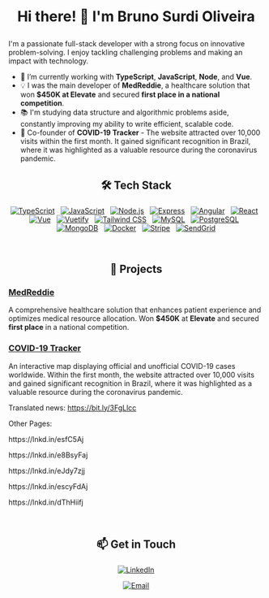 # <p align='center'>Hi there! 👋 I'm Bruno Surdi Oliveira</p>

I'm a passionate full-stack developer with a strong focus on innovative problem-solving. I enjoy tackling challenging problems and making an impact with technology.

- 🌱 I’m currently working with **TypeScript**, **JavaScript**, **Node**, and **Vue**.
- 💡 I was the main developer of **MedReddie**, a healthcare solution that won **$450K at Elevate** and secured **first place in a national competition**.
- 📚 I'm studying data structure and algorithmic problems aside, constantly improving my ability to write efficient, scalable code.
- 🚀 Co-founder of **COVID-19 Tracker** - The website attracted over 10,000 visits within the first month. It gained significant recognition in Brazil, where it was highlighted as a valuable resource during the coronavirus pandemic.
  <br>

## <p align='center'> 🛠️ Tech Stack</p>

<p align='center'>
  <a href="https://www.typescriptlang.org/"><img src="https://img.shields.io/badge/-TypeScript-3178C6?logo=typescript&logoColor=white" alt="TypeScript"></a>
  &nbsp;
  <a href="https://developer.mozilla.org/en-US/docs/Web/JavaScript"><img src="https://img.shields.io/badge/-JavaScript-F7DF1E?logo=javascript&logoColor=black" alt="JavaScript"></a>
  &nbsp;
  <a href="https://nodejs.org/en"><img src="https://img.shields.io/badge/-Node.js-339933?logo=node.js&logoColor=white" alt="Node.js"></a>
  &nbsp;
  <a href="https://expressjs.com/"><img src="https://img.shields.io/badge/-Express-000000?logo=express&logoColor=white" alt="Express"></a>
  &nbsp;
  <a href="https://angular.io/"><img src="https://img.shields.io/badge/-Angular-E23237?logo=angular&logoColor=white" alt="Angular"></a>
  &nbsp;
  <a href="https://react.dev/"><img src="https://img.shields.io/badge/-React-61DAFB?logo=react&logoColor=black" alt="React"></a>
  &nbsp;
  <a href="https://vuejs.org/"><img src="https://img.shields.io/badge/-Vue-4FC08D?logo=vue.js&logoColor=white" alt="Vue"></a>
  &nbsp;
  <a href="https://vuetifyjs.com/"><img src="https://img.shields.io/badge/-Vuetify-1867C0?logo=vuetify&logoColor=white" alt="Vuetify"></a>
  &nbsp;
  <a href="https://tailwindcss.com/"><img src="https://img.shields.io/badge/-Tailwind%20CSS-06B6D4?logo=tailwindcss&logoColor=white" alt="Tailwind CSS"></a>
  &nbsp;
  <a href="https://www.mysql.com/"><img src="https://img.shields.io/badge/-MySQL-4479A1?logo=mysql&logoColor=white" alt="MySQL"></a>
  &nbsp;
  <a href="https://www.postgresql.org/"><img src="https://img.shields.io/badge/-PostgreSQL-4169E1?logo=postgresql&logoColor=white" alt="PostgreSQL"></a>
  &nbsp;
  <a href="https://www.mongodb.com/"><img src="https://img.shields.io/badge/-MongoDB-47A248?logo=mongodb&logoColor=white" alt="MongoDB"></a>
  &nbsp;
  <a href="https://www.docker.com/"><img src="https://img.shields.io/badge/-Docker-2496ED?logo=docker&logoColor=white" alt="Docker"></a>
  &nbsp;
  <a href="https://stripe.com/"><img src="https://img.shields.io/badge/-Stripe-635BFF?logo=stripe&logoColor=white" alt="Stripe"></a>
  &nbsp;
  <a href="https://sendgrid.com/"><img src="https://img.shields.io/badge/-SendGrid-006C8C?logo=sendgrid&logoColor=white" alt="SendGrid"></a>
</p>
<br>

## <p align='center'> 🚀 Projects </p>

### [MedReddie](https://medreddie.com/)
A comprehensive healthcare solution that enhances patient experience and optimizes medical resource allocation. Won **$450K** at **Elevate** and secured **first place** in a national competition.

### [COVID-19 Tracker](https://github.com/luansievers/COVID-19-APP)
An interactive map displaying official and unofficial COVID-19 cases worldwide. Within the first month, the website attracted over 10,000 visits and gained significant recognition in Brazil, where it was highlighted as a valuable resource during the coronavirus pandemic.

Translated news: https://bit.ly/3FgLlcc

Other Pages:
<p>https://lnkd.in/esfC5Aj</p>
<p>https://lnkd.in/e8BsyFaj</p>
<p>https://lnkd.in/eJdy7zjj</p>
<p>https://lnkd.in/escyFdAj</p>
<p>https://lnkd.in/dThHiifj</p>
<br>

## <p align='center'>📫 Get in Touch </p>
<p align='center'>
  <a href="https://www.linkedin.com/in/bruno-surdi-oliveira/" target="_blank">
    <img src="https://img.shields.io/badge/-LinkedIn-0A66C2?logo=linkedin&logoColor=white" alt="LinkedIn">
  </a>
</p>
<p align='center'>
  <a href="mailto:bruno.surdi.oliveira@gmail.com">
    <img src="https://img.shields.io/badge/-Email-D14836?logo=gmail&logoColor=white" alt="Email">
  </a>
</p>
